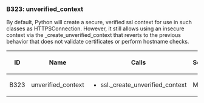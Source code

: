 <div id="b323-unverified-context" class="section" markdown="1">

### B323: unverified\_context

By default, Python will create a secure, verified ssl context for use in
such classes as HTTPSConnection. However, it still allows using an
insecure context via the \_create\_unverified\_context that reverts to
the previous behavior that does not validate certificates or perform
hostname checks.

<table>
<colgroup>
<col style="width: 8%" />
<col style="width: 28%" />
<col style="width: 49%" />
<col style="width: 15%" />
</colgroup>
<thead>
<tr class="header">
<th><p>ID</p></th>
<th><p>Name</p></th>
<th><p>Calls</p></th>
<th><p>Severity</p></th>
</tr>
</thead>
<tbody>
<tr class="odd">
<td><p>B323</p></td>
<td><p>unverified_context</p></td>
<td><ul>
<li><p>ssl._create_unverified_context</p></li>
</ul></td>
<td><p>Medium</p></td>
</tr>
</tbody>
</table>

</div>
